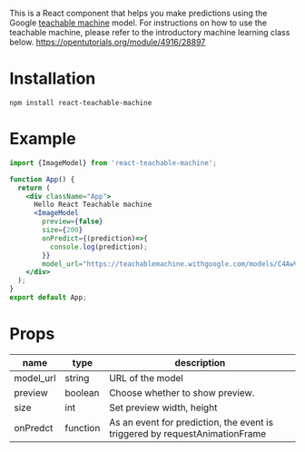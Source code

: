 This is a React component that helps you make predictions using the Google [teachable machine](https://teachablemachine.withgoogle.com/) model. For instructions on how to use the teachable machine, please refer to the introductory machine learning class below. https://opentutorials.org/module/4916/28897

# Installation

`npm install react-teachable-machine`

# Example

```jsx
import {ImageModel} from 'react-teachable-machine';

function App() {
  return (
    <div className="App">
      Hello React Teachable machine
      <ImageModel 
        preview={false}
        size={200}
        onPredict={(prediction)=>{
          console.log(prediction);
        }} 
        model_url="https://teachablemachine.withgoogle.com/models/C4AwVVXHM/">hi</ImageModel>
    </div>
  );
}
export default App;
```

# Props

|name|type|description|
|--|--|--|
|model_url|string|URL of the model|
|preview|boolean|Choose whether to show preview.|
|size|int|Set preview width, height|
|onPredct|function|As an event for prediction, the event is triggered by requestAnimationFrame|